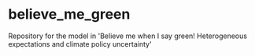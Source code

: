 # believe_me_green
Repository for the model in 'Believe me when I say green! Heterogeneous expectations and climate policy uncertainty'
